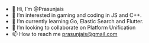 - 👋 Hi, I’m @Prasunjais
- 👀 I’m interested in gaming and coding in JS and C++.
- 🌱 I’m currently learning Go, Elastic Search and Flutter.
- 💞️ I’m looking to collaborate on Platform Unification
- 📫 How to reach me prasunjais@gmail.com 

<!---
Prasunjais/Prasunjais is a ✨ special ✨ repository because its `README.md` (this file) appears on your GitHub profile.
You can click the Preview link to take a look at your changes.
--->
